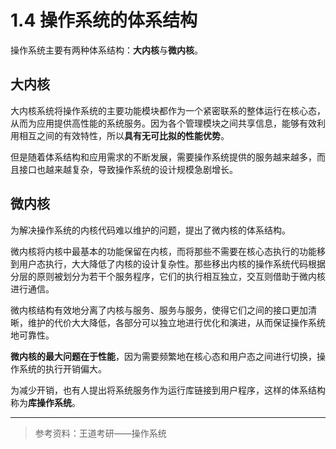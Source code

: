 # 1.4 操作系统的体系结构

操作系统主要有两种体系结构：**大内核**与**微内核**。

## 大内核

大内核系统将操作系统的主要功能模块都作为一个紧密联系的整体运行在核心态，从而为应用提供高性能的系统服务。因为各个管理模块之间共享信息，能够有效利用相互之间的有效特性，所以**具有无可比拟的性能优势**。

但是随着体系结构和应用需求的不断发展，需要操作系统提供的服务越来越多，而且接口也越来越复杂，导致操作系统的设计规模急剧增长。

## 微内核

为解决操作系统的内核代码难以维护的问题，提出了微内核的体系结构。

微内核将内核中最基本的功能保留在内核，而将那些不需要在核心态执行的功能移到用户态执行，大大降低了内核的设计复杂性。那些移出内核的操作系统代码根据分层的原则被划分为若干个服务程序，它们的执行相互独立，交互则借助于微内核进行通信。

微内核结构有效地分离了内核与服务、服务与服务，使得它们之间的接口更加清晰，维护的代价大大降低，各部分可以独立地进行优化和演进，从而保证操作系统地可靠性。

**微内核的最大问题在于性能**，因为需要频繁地在核心态和用户态之间进行切换，操作系统的执行开销偏大。

为减少开销，也有人提出将系统服务作为运行库链接到用户程序，这样的体系结构称为**库操作系统**。

***

> 参考资料：王道考研——操作系统

